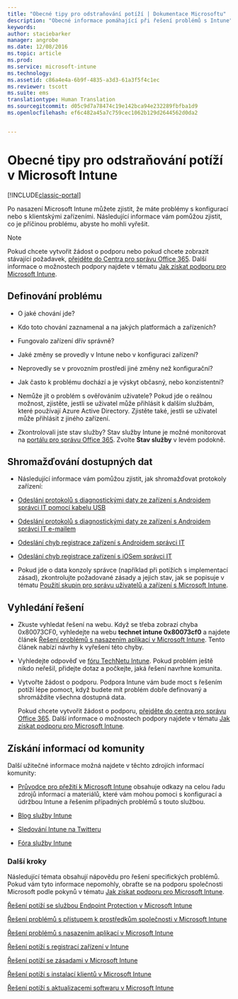 ```yaml
---
title: "Obecné tipy pro odstraňování potíží | Dokumentace Microsoftu"
description: "Obecné informace pomáhající při řešení problémů s Intune"
keywords: 
author: staciebarker
manager: angrobe
ms.date: 12/08/2016
ms.topic: article
ms.prod: 
ms.service: microsoft-intune
ms.technology: 
ms.assetid: c86a4e4a-6b9f-4835-a3d3-61a3f5f4c1ec
ms.reviewer: tscott
ms.suite: ems
translationtype: Human Translation
ms.sourcegitcommit: d05c9d7a78474c19e142bca94e232289fbfba1d9
ms.openlocfilehash: ef6c482a45a7c759cec1062b129d2644562d0da2


---
```


# <a name="general-troubleshooting-tips-for-microsoft-intune"></a>Obecné tipy pro odstraňování potíží v Microsoft Intune

[!INCLUDE[classic-portal](../includes/classic-portal.md)]

Po nasazení Microsoft Intune můžete zjistit, že máte problémy s konfigurací nebo s klientskými zařízeními. Následující informace vám pomůžou zjistit, co je příčinou problému, abyste ho mohli vyřešit.

> [!NOTE]
> Pokud chcete vytvořit žádost o podporu nebo pokud chcete zobrazit stávající požadavek, [přejděte do Centra pro správu Office 365](https://portal.office.com/admin/default.aspx). Další informace o možnostech podpory najdete v tématu [Jak získat podporu pro Microsoft Intune](how-to-get-support-for-microsoft-intune.md).

## <a name="define-the-problem"></a>Definování problému

-   O jaké chování jde?

-   Kdo toto chování zaznamenal a na jakých platformách a zařízeních?

-   Fungovalo zařízení dřív správně?

-   Jaké změny se provedly v Intune nebo v konfiguraci zařízení?

-   Neprovedly se v provozním prostředí jiné změny než konfigurační?

-   Jak často k problému dochází a je výskyt občasný, nebo konzistentní?

-   Nemůže jít o problém s ověřováním uživatele? Pokud jde o reálnou možnost, zjistěte, jestli se uživatel může přihlásit k dalším službám, které používají Azure Active Directory. Zjistěte také, jestli se uživatel může přihlásit z jiného zařízení.

-   Zkontrolovali jste stav služby? Stav služby Intune je možné monitorovat na [portálu pro správu Office 365](https://portal.office.com/Admin/Default.aspx). Zvolte **Stav služby** v levém podokně.

## <a name="collect-available-data"></a>Shromažďování dostupných dat

-   Následující informace vám pomůžou zjistit, jak shromažďovat protokoly zařízení:
  - [Odeslání protokolů s diagnostickými daty ze zařízení s Androidem správci IT pomocí kabelu USB](/intune/enduser/send-diagnostic-data-logs-to-your-it-administrator-using-a-usb-cable-android)
  - [Odeslání protokolů s diagnostickými daty ze zařízení s Androidem správci IT e-mailem](/intune/enduser/send-diagnostic-data-logs-to-your-it-administrator-using-email-android)
  - [Odeslání chyb registrace zařízení s Androidem správci IT](/intune/enduser/send-enrollment-errors-to-your-it-administrator-android)
  - [Odeslání chyb registrace zařízení s iOSem správci IT](/intune/enduser/send-errors-to-your-it-admin-ios)

-   Pokud jde o data konzoly správce (například při potížích s implementací zásad), zkontrolujte požadované zásady a jejich stav, jak se popisuje v tématu [Použití skupin pro správu uživatelů a zařízení s Microsoft Intune](/intune/deploy-use/use-groups-to-manage-users-and-devices-with-microsoft-intune).

## <a name="research-the-solution"></a>Vyhledání řešení

-   Zkuste vyhledat řešení na webu. Když se třeba zobrazí chyba 0x80073CF0, vyhledejte na webu **technet intune 0x80073cf0** a najdete článek [Řešení problémů s nasazením aplikací v Microsoft Intune](troubleshoot-app-deployment-problems-in-microsoft-intune.md). Tento článek nabízí návrhy k vyřešení této chyby.

-   Vyhledejte odpověď ve [fóru TechNetu Intune](https://social.technet.microsoft.com/Forums/en-US/home?forum=microsoftintuneprod).  Pokud problém ještě nikdo neřešil, přidejte dotaz a počkejte, jaká řešení navrhne komunita.

-   Vytvořte žádost o podporu. Podpora Intune vám bude moct s řešením potíží lépe pomoct, když budete mít problém dobře definovaný a shromáždíte všechna dostupná data.

    Pokud chcete vytvořit žádost o podporu, [přejděte do centra pro správu Office 365](https://portal.office.com/admin/default.aspx). Další informace o možnostech podpory najdete v tématu [Jak získat podporu pro Microsoft Intune](how-to-get-support-for-microsoft-intune.md).

## <a name="find-community-resources"></a>Získání informací od komunity
Další užitečné informace možná najdete v těchto zdrojích informací komunity:

-   [Průvodce pro přežití k Microsoft Intune](http://social.technet.microsoft.com/wiki/contents/articles/23431.microsoft-intune-survival-guide.aspx) obsahuje odkazy na celou řadu zdrojů informací a materiálů, které vám mohou pomoci s konfigurací a údržbou Intune a řešením případných problémů s touto službou.

-   [Blog služby Intune](http://blogs.technet.com/b/windowsintune/)

-   [Sledování Intune na Twitteru](https://twitter.com/MSIntune)

-   [Fóra služby Intune](https://social.technet.microsoft.com/Forums/home?category=microsoftintune&filter=alltypes&sort=lastpostdesc)

### <a name="next-steps"></a>Další kroky
Následující témata obsahují nápovědu pro řešení specifických problémů. Pokud vám tyto informace nepomohly, obraťte se na podporu společnosti Microsoft podle pokynů v tématu [Jak získat podporu pro Microsoft Intune](how-to-get-support-for-microsoft-intune.md).

[Řešení potíží se službou Endpoint Protection v Microsoft Intune](troubleshoot-endpoint-protection-in-microsoft-intune.md)

[Řešení problémů s přístupem k prostředkům společnosti v Microsoft Intune](troubleshoot-company-resource-access-problems-with-microsoft-intune.md)

[Řešení problémů s nasazením aplikací v Microsoft Intune](troubleshoot-app-deployment-problems-in-microsoft-intune.md)

[Řešení potíží s registrací zařízení v Intune](troubleshoot-device-enrollment-in-intune.md)

[Řešení potíží se zásadami v Microsoft Intune](troubleshoot-policies-in-microsoft-intune.md)

[Řešení potíží s instalací klientů v Microsoft Intune](troubleshoot-client-setup-in-microsoft-intune.md)

[Řešení potíží s aktualizacemi softwaru v Microsoft Intune](troubleshoot-software-updates-in-microsoft-intune.md)



<!--HONumber=Jan17_HO2-->


